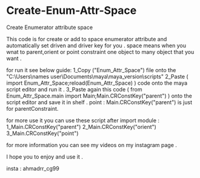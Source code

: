# Create-Enum-Attr-Space
Create Enumerator attribute space

This code is for create or add to space enumerator attribute and automatically set driven and driver key for you . 
space means when you wnat to parent,orient or point constraint one object to many object that you want . 

for run it see below guide:
1_Copy ("Enum_Attr_Space") file onto the "C:\Users\names user\Documents\maya\maya_version\scripts"
2_Paste ( import Enum_Attr_Space;reload(Enum_Attr_Space) ) code onto the maya script editor and run it .
3_Paste again this code ( from Enum_Attr_Space.main import Main;Main.CRConstKey("parent") ) onto the script editor and save it in shelf .
point : Main.CRConstKey("parent") is just for parentConstraint.

for more use it you can use these script after import module :
1_Main.CRConstKey("parent")
2_Main.CRConstKey("orient")
3_Main.CRConstKey("point")

for more information you can see my videos on my instagram page .

I hope you to enjoy and use it .

insta : ahmadrr_cg99
